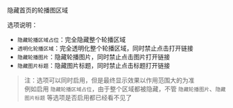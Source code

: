隐藏首页的轮播图区域

选项说明：

- `隐藏轮播区域占位`：完全隐藏整个轮播区域
- `透明化轮播区域`：完全透明化整个轮播区域，同时禁止点击打开链接
- `隐藏轮播图片`：隐藏轮播图片，同时禁止点击图片打开链接
- `隐藏图片标题`：隐藏图片标题，同时禁止点击标题打开链接

> 注：选项可以同时启用，但是最终显示效果以作用范围大的为准  
> 例如启用 `隐藏轮播区域占位`，由于整个区域都被隐藏，不管 `隐藏轮播图片`、`隐藏图片标题` 等选项是否启用都已经看不见了

